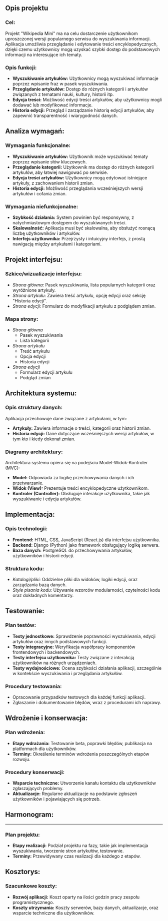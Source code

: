 ## Opis projektu

### Cel:

Projekt "Wikipedia Mini" ma na celu dostarczenie użytkownikom uproszczonej wersji popularnego serwisu do wyszukiwania informacji. Aplikacja umożliwia przeglądanie i edytowanie treści encyklopedycznych, dzięki czemu użytkownicy mogą uzyskać szybki dostęp do podstawowych informacji na interesujące ich tematy.

### Opis funkcji:

- **Wyszukiwanie artykułów:** Użytkownicy mogą wyszukiwać informacje poprzez wpisanie fraz w pasek wyszukiwania.
- **Przeglądanie artykułów:** Dostęp do różnych kategorii i artykułów związanych z tematami nauki, kultury, historii itp.
- **Edycja treści:** Możliwość edycji treści artykułów, aby użytkownicy mogli dodawać lub modyfikować informacje.
- **Historia edycji:** Przegląd i zarządzanie historią edycji artykułów, aby zapewnić transparentność i wiarygodność danych.

## Analiza wymagań:

### Wymagania funkcjonalne:

- **Wyszukiwanie artykułów:** Użytkownik może wyszukiwać tematy poprzez wpisanie słów kluczowych.
- **Przeglądanie kategorii:** Użytkownik ma dostęp do różnych kategorii artykułów, aby łatwiej nawigować po serwisie.
- **Edycja treści artykułów:** Użytkownicy mogą edytować istniejące artykuły, z zachowaniem historii zmian.
- **Historia edycji:** Możliwość przeglądania wcześniejszych wersji artykułów i cofania zmian.

### Wymagania niefunkcjonalne:

- **Szybkość działania:** System powinien być responsywny, z natychmiastowym dostępem do wyszukiwanych treści.
- **Skalowalność:** Aplikacja musi być skalowalna, aby obsłużyć rosnącą liczbę użytkowników i artykułów.
- **Interfejs użytkownika:** Przejrzysty i intuicyjny interfejs, z prostą nawigacją między artykułami i kategoriami.

## Projekt interfejsu:

### Szkice/wizualizacje interfejsu:

- _Strona główna:_ Pasek wyszukiwania, lista popularnych kategorii oraz wyróżnione artykuły.
- _Strona artykułu:_ Zawiera treść artykułu, opcję edycji oraz sekcję "Historia edycji".
- _Strona edycji:_ Formularz do modyfikacji artykułu z podglądem zmian.

### Mapa strony:

- _Strona główna_
  - Pasek wyszukiwania
  - Lista kategorii
- _Strona artykułu_
  - Treść artykułu
  - Opcja edycji
  - Historia edycji
- _Strona edycji_
  - Formularz edycji artykułu
  - Podgląd zmian

## Architektura systemu:

### Opis struktury danych:

Aplikacja przechowuje dane związane z artykułami, w tym:

- **Artykuły:** Zawiera informacje o treści, kategorii oraz historii zmian.
- **Historia edycji:** Dane dotyczące wcześniejszych wersji artykułów, w tym kto i kiedy dokonał zmian.

### Diagramy architektury:

Architektura systemu opiera się na podejściu Model-Widok-Kontroler (MVC):

- **Model:** Odpowiada za logikę przechowywania danych i ich przetwarzanie.
- **Widok (View):** Prezentuje treści encyklopedyczne użytkownikom.
- **Kontroler (Controller):** Obsługuje interakcje użytkownika, takie jak wyszukiwanie i edycja artykułów.

## Implementacja:

### Opis technologii:

- **Frontend:** HTML, CSS, JavaScript (React.js) dla interfejsu użytkownika.
- **Backend:** Django (Python) jako framework obsługujący logikę serwera.
- **Baza danych:** PostgreSQL do przechowywania artykułów, użytkowników i historii edycji.

### Struktura kodu:

- _Katalogi/pliki:_ Oddzielne pliki dla widoków, logiki edycji, oraz zarządzania bazą danych.
- _Style pisania kodu:_ Używanie wzorców modularności, czytelności kodu oraz dokładnych komentarzy.

## Testowanie:

### Plan testów:

- **Testy jednostkowe:** Sprawdzenie poprawności wyszukiwania, edycji artykułów oraz innych podstawowych funkcji.
- **Testy integracyjne:** Weryfikacja współpracy komponentów frontendowych i backendowych.
- **Testy interfejsu użytkownika:** Testy związane z interakcją użytkowników na różnych urządzeniach.
- **Testy wydajnościowe:** Ocena szybkości działania aplikacji, szczególnie w kontekście wyszukiwania i przeglądania artykułów.

### Procedury testowania:

- Opracowanie przypadków testowych dla każdej funkcji aplikacji.
- Zgłaszanie i dokumentowanie błędów, wraz z procedurami ich naprawy.

## Wdrożenie i konserwacja:

### Plan wdrożenia:

- **Etapy wdrażania:** Testowanie beta, poprawki błędów, publikacja na platformach dla użytkowników.
- **Terminy:** Określenie terminów wdrożenia poszczególnych etapów rozwoju.

### Procedury konserwacji:

- **Wsparcie techniczne:** Utworzenie kanału kontaktu dla użytkowników zgłaszających problemy.
- **Aktualizacje:** Regularne aktualizacje na podstawie zgłoszeń użytkowników i pojawiających się potrzeb.

## Harmonogram:

---

### Plan projektu:

- **Etapy realizacji:** Podział projektu na fazy, takie jak implementacja wyszukiwania, tworzenie stron artykułów, testowanie.
- **Terminy:** Przewidywany czas realizacji dla każdego z etapów.

## Kosztorys:

### Szacunkowe koszty:

- **Rozwój aplikacji:** Koszt oparty na ilości godzin pracy zespołu programistycznego.
- **Koszty utrzymania:** Koszty serwerów, bazy danych, aktualizacje, oraz wsparcie techniczne dla użytkowników.
